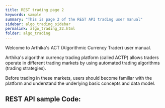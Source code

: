 ```yaml
---
title: REST trading page 2
keywords: sample
summary: "This is page 2 of the REST API trading user manual"
sidebar: algo_trading_sidebar
permalink: algo_trading_22.html
folder: algo_trading
---
```

Welcome to Arthika's ACT (Algorithmic Currency Trader) user manual.

Arthika's algorithm currency trading platform (called ACTP) allows traders operate in different trading markets  by using automated trading algorithms (trading strategies).

Before trading in these markets, users should become familiar with the platform and understand the underlying basic concepts and data model.

## REST API sample Code:   
